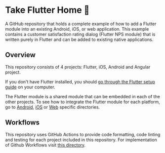 # Take Flutter Home 🧪

A GitHub repository that holds a complete example of how to add a Flutter module into an existing Android, iOS, or web application.
This example contains a customer satisfaction rating dialog (Flutter NPS module) that is written purely in Flutter and can be added to existing native applications.

## Overview

This repository consists of 4 projects: Flutter, iOS, Android and Angular project.

If you don't have Flutter installed, you should [go through the Flutter setup guide](https://docs.flutter.dev/get-started/install) on your computer.

The Flutter module is a shared module that can be embedded in each of the other projects. To see how to integrate the Flutter module for each platform, go to [Android](https://github.com/VGVentures/take-flutter-home/tree/main/newsfeed_android/README.md), [iOS](https://github.com/VGVentures/take-flutter-home/tree/main/newsfeed_ios/README.md) or [Web](https://github.com/VGVentures/take-flutter-home/tree/main/newsfeed_angular/README.md) specific directories.

## Workflows

This repository uses GitHub Actions to provide code formatting, code linting and testing for each project included in this repository. For implementation of Github Workflows visit [this directory](https://github.com/VGVentures/take-flutter-home/tree/main/.github/workflows).
